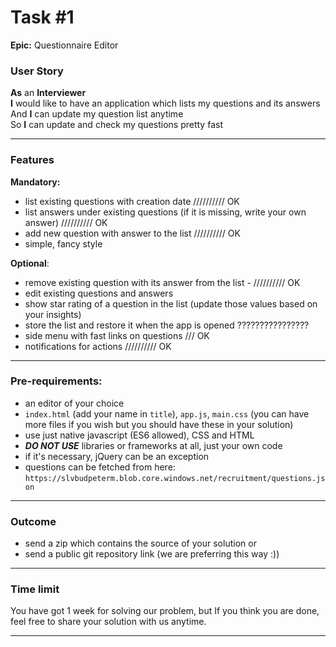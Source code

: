 # Task #1
__Epic:__ Questionnaire Editor

### User Story
**As** an **Interviewer**
<br>**I** would like to have an application which lists my questions and its answers
<br>And **I** can update my question list anytime
<br>So **I** can update and check my questions pretty fast

---

### Features
__Mandatory:__
- list existing questions with creation date            //////////       OK
- list answers under existing questions (if it is missing, write your own answer)            //////////       OK
- add new question with answer to the list            //////////       OK
- simple, fancy style

__Optional__:
- remove existing question with its answer from the list -            //////////       OK
- edit existing questions and answers
- show star rating of a question in the list (update those values based on your insights) 
- store the list and restore it when the app is opened ????????????????
- side menu with fast links on questions                                    /// OK
- notifications for actions            //////////       OK

---

### Pre-requirements:
- an editor of your choice
- `index.html` (add your name in `title`), `app.js`, `main.css` (you can have more files if you wish but you should have these in your solution)
- use just native javascript (ES6 allowed), CSS and HTML
- ___DO NOT USE___ libraries or frameworks at all, just your own code
- if it's necessary, jQuery can be an exception
- questions can be fetched from here: `https://slvbudpeterm.blob.core.windows.net/recruitment/questions.json`

---

### Outcome
- send a zip which contains the source of your solution or
- send a public git repository link (we are preferring this way :))

---

### Time limit
You have got 1 week for solving our problem, but If you think you are done, feel free to share your solution with us anytime.

---

